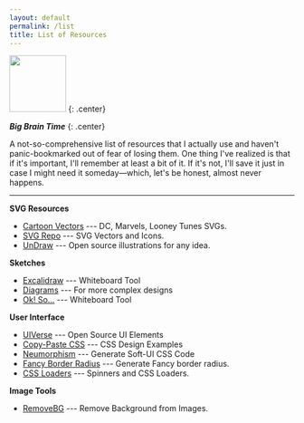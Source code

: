 ```yaml
---
layout: default
permalink: /list
title: List of Resources
---
```


<img width="100px" src="{{site.baseurl}}/assets/images/megamind.png" alt="">
{: .center}

<span class="highlight-black">__*Big Brain Time*__</span>
{: .center}

A not-so-comprehensive list of resources that I actually use and haven't panic-bookmarked out of fear of losing them. One thing I've realized is that if it's important, I'll remember at least a bit of it. If it's not, I'll save it just in case I might need it someday—which, let's be honest, almost never happens.

---

__SVG Resources__

- [Cartoon Vectors](https://www.balitung.com/vector/) --- DC, Marvels, Looney Tunes SVGs.
- [SVG Repo](https://www.svgrepo.com/) --- SVG Vectors and Icons.
- [UnDraw](https://undraw.co/illustrations) --- Open source illustrations for any idea.


__Sketches__

- [Excalidraw](https://excalidraw.com/) ---  Whiteboard Tool
- [Diagrams](https://app.diagrams.net/) --- For more complex designs
- [Ok! So...](https://okso.app/) --- Whiteboard Tool

__User Interface__

- [UIVerse](https://uiverse.io) --- Open Source UI Elements
- [Copy-Paste CSS](https://copy-paste-css.com/) --- CSS Design Examples
- [Neumorphism](https://neumorphism.io/) --- Generate Soft-UI CSS Code
- [Fancy Border Radius](https://9elements.github.io/fancy-border-radius/) --- Generate Fancy border radius.
- [CSS Loaders](https://cssloaders.github.io/) --- Spinners and CSS Loaders.

__Image Tools__

- [RemoveBG](https://remove.bg) --- Remove Background from Images.
